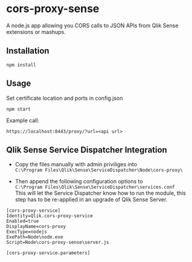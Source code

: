 # cors-proxy-sense

A node.js app allowing you CORS calls to JSON APIs from Qlik Sense extensions or mashups.

## Installation

```npm install```

## Usage

Set certificate location and ports in config.json

```npm start```

Example call:

```https://localhost:8443/proxy/?url=<api url>```

## Qlik Sense Service Dispatcher Integration

* Copy the files manually with admin priviliges into  
```C:\Program Files\Qlik\Sense\ServiceDispatcher\Node\cors-proxy\```  

* Then append the following configuration options to  
```C:\Program Files\Qlik\Sense\ServiceDispatcher\services.conf```  
This will let the Service Dispatcher know how to run the module, this step has to be re-applied in an upgrade of Qlik Sense Server.

```
[cors-proxy-service]
Identity=Qlik.cors-proxy-service
Enabled=true
DisplayName=cors-proxy
ExecType=nodejs
ExePath=Node\node.exe
Script=Node\cors-proxy-sense\server.js

[cors-proxy-service.parameters]
```